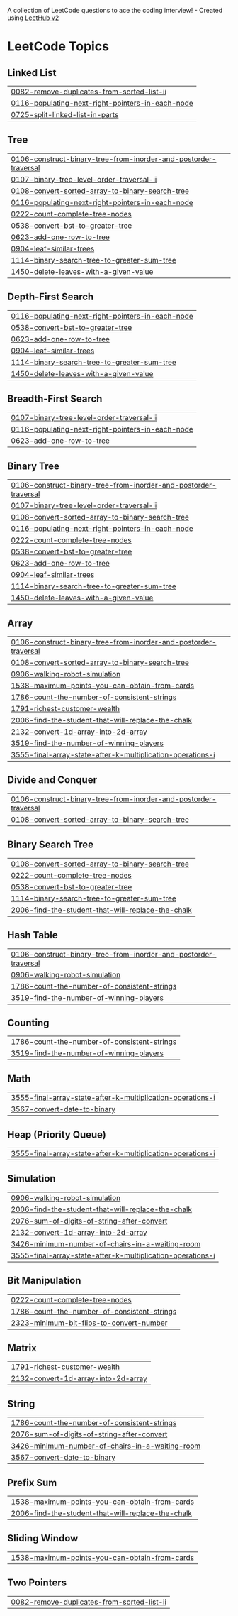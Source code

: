 A collection of LeetCode questions to ace the coding interview! - Created using [LeetHub v2](https://github.com/arunbhardwaj/LeetHub-2.0)
<!---LeetCode Topics Start-->
# LeetCode Topics
## Linked List
|  |
| ------- |
| [0082-remove-duplicates-from-sorted-list-ii](https://github.com/Nishant-271/LeetCode/tree/master/0082-remove-duplicates-from-sorted-list-ii) |
| [0116-populating-next-right-pointers-in-each-node](https://github.com/Nishant-271/LeetCode/tree/master/0116-populating-next-right-pointers-in-each-node) |
| [0725-split-linked-list-in-parts](https://github.com/Nishant-271/LeetCode/tree/master/0725-split-linked-list-in-parts) |
## Tree
|  |
| ------- |
| [0106-construct-binary-tree-from-inorder-and-postorder-traversal](https://github.com/Nishant-271/LeetCode/tree/master/0106-construct-binary-tree-from-inorder-and-postorder-traversal) |
| [0107-binary-tree-level-order-traversal-ii](https://github.com/Nishant-271/LeetCode/tree/master/0107-binary-tree-level-order-traversal-ii) |
| [0108-convert-sorted-array-to-binary-search-tree](https://github.com/Nishant-271/LeetCode/tree/master/0108-convert-sorted-array-to-binary-search-tree) |
| [0116-populating-next-right-pointers-in-each-node](https://github.com/Nishant-271/LeetCode/tree/master/0116-populating-next-right-pointers-in-each-node) |
| [0222-count-complete-tree-nodes](https://github.com/Nishant-271/LeetCode/tree/master/0222-count-complete-tree-nodes) |
| [0538-convert-bst-to-greater-tree](https://github.com/Nishant-271/LeetCode/tree/master/0538-convert-bst-to-greater-tree) |
| [0623-add-one-row-to-tree](https://github.com/Nishant-271/LeetCode/tree/master/0623-add-one-row-to-tree) |
| [0904-leaf-similar-trees](https://github.com/Nishant-271/LeetCode/tree/master/0904-leaf-similar-trees) |
| [1114-binary-search-tree-to-greater-sum-tree](https://github.com/Nishant-271/LeetCode/tree/master/1114-binary-search-tree-to-greater-sum-tree) |
| [1450-delete-leaves-with-a-given-value](https://github.com/Nishant-271/LeetCode/tree/master/1450-delete-leaves-with-a-given-value) |
## Depth-First Search
|  |
| ------- |
| [0116-populating-next-right-pointers-in-each-node](https://github.com/Nishant-271/LeetCode/tree/master/0116-populating-next-right-pointers-in-each-node) |
| [0538-convert-bst-to-greater-tree](https://github.com/Nishant-271/LeetCode/tree/master/0538-convert-bst-to-greater-tree) |
| [0623-add-one-row-to-tree](https://github.com/Nishant-271/LeetCode/tree/master/0623-add-one-row-to-tree) |
| [0904-leaf-similar-trees](https://github.com/Nishant-271/LeetCode/tree/master/0904-leaf-similar-trees) |
| [1114-binary-search-tree-to-greater-sum-tree](https://github.com/Nishant-271/LeetCode/tree/master/1114-binary-search-tree-to-greater-sum-tree) |
| [1450-delete-leaves-with-a-given-value](https://github.com/Nishant-271/LeetCode/tree/master/1450-delete-leaves-with-a-given-value) |
## Breadth-First Search
|  |
| ------- |
| [0107-binary-tree-level-order-traversal-ii](https://github.com/Nishant-271/LeetCode/tree/master/0107-binary-tree-level-order-traversal-ii) |
| [0116-populating-next-right-pointers-in-each-node](https://github.com/Nishant-271/LeetCode/tree/master/0116-populating-next-right-pointers-in-each-node) |
| [0623-add-one-row-to-tree](https://github.com/Nishant-271/LeetCode/tree/master/0623-add-one-row-to-tree) |
## Binary Tree
|  |
| ------- |
| [0106-construct-binary-tree-from-inorder-and-postorder-traversal](https://github.com/Nishant-271/LeetCode/tree/master/0106-construct-binary-tree-from-inorder-and-postorder-traversal) |
| [0107-binary-tree-level-order-traversal-ii](https://github.com/Nishant-271/LeetCode/tree/master/0107-binary-tree-level-order-traversal-ii) |
| [0108-convert-sorted-array-to-binary-search-tree](https://github.com/Nishant-271/LeetCode/tree/master/0108-convert-sorted-array-to-binary-search-tree) |
| [0116-populating-next-right-pointers-in-each-node](https://github.com/Nishant-271/LeetCode/tree/master/0116-populating-next-right-pointers-in-each-node) |
| [0222-count-complete-tree-nodes](https://github.com/Nishant-271/LeetCode/tree/master/0222-count-complete-tree-nodes) |
| [0538-convert-bst-to-greater-tree](https://github.com/Nishant-271/LeetCode/tree/master/0538-convert-bst-to-greater-tree) |
| [0623-add-one-row-to-tree](https://github.com/Nishant-271/LeetCode/tree/master/0623-add-one-row-to-tree) |
| [0904-leaf-similar-trees](https://github.com/Nishant-271/LeetCode/tree/master/0904-leaf-similar-trees) |
| [1114-binary-search-tree-to-greater-sum-tree](https://github.com/Nishant-271/LeetCode/tree/master/1114-binary-search-tree-to-greater-sum-tree) |
| [1450-delete-leaves-with-a-given-value](https://github.com/Nishant-271/LeetCode/tree/master/1450-delete-leaves-with-a-given-value) |
## Array
|  |
| ------- |
| [0106-construct-binary-tree-from-inorder-and-postorder-traversal](https://github.com/Nishant-271/LeetCode/tree/master/0106-construct-binary-tree-from-inorder-and-postorder-traversal) |
| [0108-convert-sorted-array-to-binary-search-tree](https://github.com/Nishant-271/LeetCode/tree/master/0108-convert-sorted-array-to-binary-search-tree) |
| [0906-walking-robot-simulation](https://github.com/Nishant-271/LeetCode/tree/master/0906-walking-robot-simulation) |
| [1538-maximum-points-you-can-obtain-from-cards](https://github.com/Nishant-271/LeetCode/tree/master/1538-maximum-points-you-can-obtain-from-cards) |
| [1786-count-the-number-of-consistent-strings](https://github.com/Nishant-271/LeetCode/tree/master/1786-count-the-number-of-consistent-strings) |
| [1791-richest-customer-wealth](https://github.com/Nishant-271/LeetCode/tree/master/1791-richest-customer-wealth) |
| [2006-find-the-student-that-will-replace-the-chalk](https://github.com/Nishant-271/LeetCode/tree/master/2006-find-the-student-that-will-replace-the-chalk) |
| [2132-convert-1d-array-into-2d-array](https://github.com/Nishant-271/LeetCode/tree/master/2132-convert-1d-array-into-2d-array) |
| [3519-find-the-number-of-winning-players](https://github.com/Nishant-271/LeetCode/tree/master/3519-find-the-number-of-winning-players) |
| [3555-final-array-state-after-k-multiplication-operations-i](https://github.com/Nishant-271/LeetCode/tree/master/3555-final-array-state-after-k-multiplication-operations-i) |
## Divide and Conquer
|  |
| ------- |
| [0106-construct-binary-tree-from-inorder-and-postorder-traversal](https://github.com/Nishant-271/LeetCode/tree/master/0106-construct-binary-tree-from-inorder-and-postorder-traversal) |
| [0108-convert-sorted-array-to-binary-search-tree](https://github.com/Nishant-271/LeetCode/tree/master/0108-convert-sorted-array-to-binary-search-tree) |
## Binary Search Tree
|  |
| ------- |
| [0108-convert-sorted-array-to-binary-search-tree](https://github.com/Nishant-271/LeetCode/tree/master/0108-convert-sorted-array-to-binary-search-tree) |
| [0222-count-complete-tree-nodes](https://github.com/Nishant-271/LeetCode/tree/master/0222-count-complete-tree-nodes) |
| [0538-convert-bst-to-greater-tree](https://github.com/Nishant-271/LeetCode/tree/master/0538-convert-bst-to-greater-tree) |
| [1114-binary-search-tree-to-greater-sum-tree](https://github.com/Nishant-271/LeetCode/tree/master/1114-binary-search-tree-to-greater-sum-tree) |
| [2006-find-the-student-that-will-replace-the-chalk](https://github.com/Nishant-271/LeetCode/tree/master/2006-find-the-student-that-will-replace-the-chalk) |
## Hash Table
|  |
| ------- |
| [0106-construct-binary-tree-from-inorder-and-postorder-traversal](https://github.com/Nishant-271/LeetCode/tree/master/0106-construct-binary-tree-from-inorder-and-postorder-traversal) |
| [0906-walking-robot-simulation](https://github.com/Nishant-271/LeetCode/tree/master/0906-walking-robot-simulation) |
| [1786-count-the-number-of-consistent-strings](https://github.com/Nishant-271/LeetCode/tree/master/1786-count-the-number-of-consistent-strings) |
| [3519-find-the-number-of-winning-players](https://github.com/Nishant-271/LeetCode/tree/master/3519-find-the-number-of-winning-players) |
## Counting
|  |
| ------- |
| [1786-count-the-number-of-consistent-strings](https://github.com/Nishant-271/LeetCode/tree/master/1786-count-the-number-of-consistent-strings) |
| [3519-find-the-number-of-winning-players](https://github.com/Nishant-271/LeetCode/tree/master/3519-find-the-number-of-winning-players) |
## Math
|  |
| ------- |
| [3555-final-array-state-after-k-multiplication-operations-i](https://github.com/Nishant-271/LeetCode/tree/master/3555-final-array-state-after-k-multiplication-operations-i) |
| [3567-convert-date-to-binary](https://github.com/Nishant-271/LeetCode/tree/master/3567-convert-date-to-binary) |
## Heap (Priority Queue)
|  |
| ------- |
| [3555-final-array-state-after-k-multiplication-operations-i](https://github.com/Nishant-271/LeetCode/tree/master/3555-final-array-state-after-k-multiplication-operations-i) |
## Simulation
|  |
| ------- |
| [0906-walking-robot-simulation](https://github.com/Nishant-271/LeetCode/tree/master/0906-walking-robot-simulation) |
| [2006-find-the-student-that-will-replace-the-chalk](https://github.com/Nishant-271/LeetCode/tree/master/2006-find-the-student-that-will-replace-the-chalk) |
| [2076-sum-of-digits-of-string-after-convert](https://github.com/Nishant-271/LeetCode/tree/master/2076-sum-of-digits-of-string-after-convert) |
| [2132-convert-1d-array-into-2d-array](https://github.com/Nishant-271/LeetCode/tree/master/2132-convert-1d-array-into-2d-array) |
| [3426-minimum-number-of-chairs-in-a-waiting-room](https://github.com/Nishant-271/LeetCode/tree/master/3426-minimum-number-of-chairs-in-a-waiting-room) |
| [3555-final-array-state-after-k-multiplication-operations-i](https://github.com/Nishant-271/LeetCode/tree/master/3555-final-array-state-after-k-multiplication-operations-i) |
## Bit Manipulation
|  |
| ------- |
| [0222-count-complete-tree-nodes](https://github.com/Nishant-271/LeetCode/tree/master/0222-count-complete-tree-nodes) |
| [1786-count-the-number-of-consistent-strings](https://github.com/Nishant-271/LeetCode/tree/master/1786-count-the-number-of-consistent-strings) |
| [2323-minimum-bit-flips-to-convert-number](https://github.com/Nishant-271/LeetCode/tree/master/2323-minimum-bit-flips-to-convert-number) |
## Matrix
|  |
| ------- |
| [1791-richest-customer-wealth](https://github.com/Nishant-271/LeetCode/tree/master/1791-richest-customer-wealth) |
| [2132-convert-1d-array-into-2d-array](https://github.com/Nishant-271/LeetCode/tree/master/2132-convert-1d-array-into-2d-array) |
## String
|  |
| ------- |
| [1786-count-the-number-of-consistent-strings](https://github.com/Nishant-271/LeetCode/tree/master/1786-count-the-number-of-consistent-strings) |
| [2076-sum-of-digits-of-string-after-convert](https://github.com/Nishant-271/LeetCode/tree/master/2076-sum-of-digits-of-string-after-convert) |
| [3426-minimum-number-of-chairs-in-a-waiting-room](https://github.com/Nishant-271/LeetCode/tree/master/3426-minimum-number-of-chairs-in-a-waiting-room) |
| [3567-convert-date-to-binary](https://github.com/Nishant-271/LeetCode/tree/master/3567-convert-date-to-binary) |
## Prefix Sum
|  |
| ------- |
| [1538-maximum-points-you-can-obtain-from-cards](https://github.com/Nishant-271/LeetCode/tree/master/1538-maximum-points-you-can-obtain-from-cards) |
| [2006-find-the-student-that-will-replace-the-chalk](https://github.com/Nishant-271/LeetCode/tree/master/2006-find-the-student-that-will-replace-the-chalk) |
## Sliding Window
|  |
| ------- |
| [1538-maximum-points-you-can-obtain-from-cards](https://github.com/Nishant-271/LeetCode/tree/master/1538-maximum-points-you-can-obtain-from-cards) |
## Two Pointers
|  |
| ------- |
| [0082-remove-duplicates-from-sorted-list-ii](https://github.com/Nishant-271/LeetCode/tree/master/0082-remove-duplicates-from-sorted-list-ii) |
<!---LeetCode Topics End-->